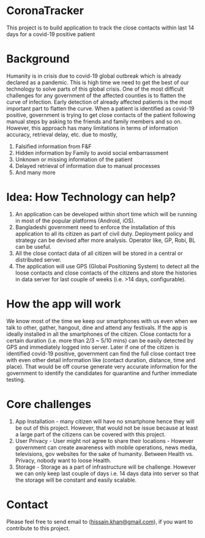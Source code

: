 # CoronaTracker
This project is to build application to track the close contacts within last 14 days for a covid-19 positive patient 

# Background
Humanity is in crisis due to covid-19 global outbreak which is already declared as a pandemic. This is high time we need to get the best of our technology to solve parts of this global crisis. One of the most difficult challenges for any government of the affected counties is to flatten the curve of infection. Early detection of already affected patients is the most important part to flatten the curve. When a patient is identified as covid-19 positive, government is trying to get close contacts of the patient following manual steps by asking to the friends and family members and so on. However, this approach has many limitations in terms of information accuracy, retrieval delay, etc. due to mostly,

1. Falsified information from F&F
2. Hidden information by Family to avoid social embarrassment
3. Unknown or missing information of the patient
4. Delayed retrieval of information due to manual processes
5. And many more

# Idea: How Technology can help?
1. An application can be developed within short time which will be running in most of the popular platforms (Android, iOS).
2. Bangladeshi government need to enforce the installation of this application to all its citizen as part of civil duty. Deployment policy and strategy can be devised after more analysis. Operator like, GP, Robi, BL can be useful.
3. All the close contact data of all citizen will be stored in a central or distributed server.
4. The application will use GPS (Global Positioning System) to detect all the loose contacts and close contacts of the citizens and store the histories in data server for last couple of weeks (i.e. >14 days, configurable).

# How the app will work
We know most of the time we keep our smartphones with us even when we talk to other, gather, hangout, dine and attend any festivals. If the app is ideally installed in all the smartphones of the citizen. Close contacts for a certain duration (i.e. more than 2/3 ~ 5/10 mins) can be easily detected by GPS and immediately logged into server. Later if one of the citizen is identified covid-19 positive, government can find the full close contact tree with even other detail information like (contact duration, distance, time and place). That would be off course generate very accurate information for the government to identify the candidates for quarantine and further immediate testing.

# Core challenges
1. App Installation - many citizen will have no smartphone hence they will be out of this project. However, that would not be issue because at least a large part of the citizens can be covered with this project.
2. User Privacy - User might not agree to share their locations - However government can create awareness with mobile operations, news media, televisions, gov websites for the sake of humanity. Between Health vs. Privacy, nobody want to loose Health.
3. Storage - Storage as a part of infrastructure will be challenge. However we can only keep last couple of days i.e. 14 days data into server so that the storage will be constant and easily scalable.

# Contact
Please feel free to send email to (hissain.khan@gmail.com), if you want to contribute to this project.
